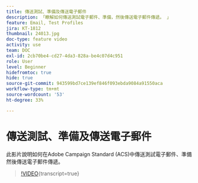 ```yaml
---
title: 傳送測試、準備及傳送電子郵件
description: 「瞭解如何傳送測試電子郵件、準備，然後傳送電子郵件傳遞。 」
feature: Email, Test Profiles
jira: KT-1812
thumbnail: 24013.jpg
doc-type: feature video
activity: use
team: DOC
exl-id: 2cb70be4-cd27-4da3-828a-be4c07d4c951
role: User
level: Beginner
hidefromtoc: true
hide: true
source-git-commit: 943599bd7ce139ef846f093ebda9084a91550aca
workflow-type: tm+mt
source-wordcount: '53'
ht-degree: 33%

---
```


# 傳送測試、準備及傳送電子郵件

此影片說明如何在Adobe Campaign Standard (ACS)中傳送測試電子郵件、準備然後傳送電子郵件傳遞。

>[!VIDEO](https://video.tv.adobe.com/v/24013?learn=on){transcript=true}
